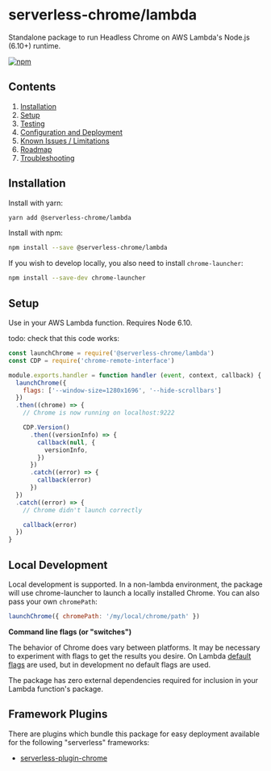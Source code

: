 # serverless-chrome/lambda

Standalone package to run Headless Chrome on AWS Lambda's Node.js (6.10+) runtime.

[![npm](https://img.shields.io/npm/v/@serverless-chrome/lambda.svg?style=flat-square)](https://www.npmjs.com/package/@serverless-chrome/lambda)


## Contents
1. [Installation](#installation)
1. [Setup](#setup)
1. [Testing](#testing)
1. [Configuration and Deployment](#configuration-and-deployment)
1. [Known Issues / Limitations](#known-issues-limitations)
1. [Roadmap](#roadmap)
1. [Troubleshooting](#troubleshooting)


## Installation
Install with yarn:

```bash
yarn add @serverless-chrome/lambda
```

Install with npm:

```bash
npm install --save @serverless-chrome/lambda
```

If you wish to develop locally, you also need to install `chrome-launcher`:

```bash
npm install --save-dev chrome-launcher
```

## Setup

Use in your AWS Lambda function. Requires Node 6.10.


todo: check that this code works:
```js
const launchChrome = require('@serverless-chrome/lambda')
const CDP = require('chrome-remote-interface')

module.exports.handler = function handler (event, context, callback) {
  launchChrome({
    flags: ['--window-size=1280x1696', '--hide-scrollbars']
  })
  .then((chrome) => {
    // Chrome is now running on localhost:9222

    CDP.Version()
      .then((versionInfo) => {
        callback(null, {
          versionInfo,
        })
      })
      .catch((error) => {
        callback(error)
      })
  })
  .catch((error) => {
    // Chrome didn't launch correctly

    callback(error)
  })
}
```

## Local Development

Local development is supported. In a non-lambda environment, the package will use chrome-launcher to launch a locally installed Chrome. You can also pass your own `chromePath`:

```js
launchChrome({ chromePath: '/my/local/chrome/path' })
```

**Command line flags (or "switches")**

The behavior of Chrome does vary between platforms. It may be necessary to experiment with flags to get the results you desire. On Lambda [default flags](https://github.com/adieuadieu/serverless-chrome/blob/develop/packages/lambda/src/flags.js) are used, but in development no default flags are used.

The package has zero external dependencies required for inclusion in your Lambda function's package.

## Framework Plugins

There are plugins which bundle this package for easy deployment available for the following "serverless" frameworks:

- [serverless-plugin-chrome](https://github.com/adieuadieu/serverless-chrome/tree/master/packages/serverless-plugin)

